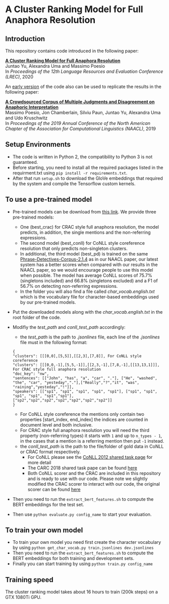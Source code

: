 # A Cluster Ranking Model for Full Anaphora Resolution
## Introduction
This repository contains code introduced in the following paper:
 
**[A Cluster Ranking Model for Full Anaphora Resolution](https://www.aclweb.org/anthology/2020.lrec-1.2/)**  
Juntao Yu, Alexandra Uma and Massimo Poesio  
In *Proceedings of the 12th Language Resources and Evaluation Conference (LREC)*, 2020

An [early version](https://github.com/juntaoy/dali-full-anaphora/tree/naacl2019) of the code also can be used to replicate the results in the following paper:

**[A Crowdsourced Corpus of Multiple Judgments and Disagreement on Anaphoric Interpretation](https://www.google.com/url?q=https%3A%2F%2Faclweb.org%2Fanthology%2Fpapers%2FN%2FN19%2FN19-1176%2F&sa=D&sntz=1&usg=AFQjCNEGeV2V4tsqBI2u4WviKKyxmvm9PQ)**  
Massimo Poesio, Jon Chamberlain, Silviu Paun, Juntao Yu, Alexandra Uma and Udo Kruschwitz  
In *Proceedings of the 2019 Annual Conference of the North American Chapter of the Association for Computational Linguistics (NAACL)*, 2019

## Setup Environments
* The code is written in Python 2, the compatibility to Python 3 is not guaranteed.  
* Before starting, you need to install all the required packages listed in the requirment.txt using `pip install -r requirements.txt`.
* After that run `setup.sh` to download the GloVe embeddings that required by the system and compile the Tensorflow custom kernels.

## To use a pre-trained model
* Pre-trained models can be download from [this link](https://www.dropbox.com/s/vxr57e2u2q7s8nf/best_models_lrec2020.zip?dl=0). We provide three pre-trained models:
   * One (best_crac) for CRAC style full anaphora resolution, the model predicts, in addition, the single mentions and the non-referring expressions. 
   * The second model (best_conll) for CoNLL style coreference resolution that only predicts non-singleton clusters.
   * In additional, the third model (best_pd) is trained on the same [Phrase-Detectives-Corpus-2.1.4](https://github.com/dali-ambiguity/Phrase-Detectives-Corpus-2.1.4) as in our NAACL paper, our latest system has a better scores when compared with our results in the NAACL paper, so we would encourage people to use this model when possible. The model has average CoNLL scores of 75.7% (singletons included) and 66.8% (singletons excluded) and a F1 of 56.7% on detecting non-referring expressions.
   * In the folder you will also find a file called *char_vocab.english.txt* which is the vocabulary file for character-based embeddings used by our pre-trained models.
* Put the downloaded models along with the *char_vocab.english.txt* in the root folder of the code.
* Modifiy the *test_path* and *conll_test_path* accordingly:
   * the *test_path* is the path to *.jsonlines* file, each line of the *.jsonlines* file must in the following format:
   
   ```
  {
  "clusters": [[[0,0],[5,5]],[[2,3],[7,8]], For CoNLL style coreference
  "clusters": [[[0,0,-1],[5,5,-1]],[[2,3,-1],[7,8,-1],[[13,13,1]]], For CRAC style full anaphora resolution
  "doc_key": "nw",
  "sentences": [["John", "has", "a", "car", "."], ["He", "washed", "the", "car", "yesteday","."],["Really","?","it", "was", "raining","yesteday","!"]],
  "speakers": [["sp1", "sp1", "sp1", "sp1", "sp1"], ["sp1", "sp1", "sp1", "sp1", "sp1","sp1"],["sp2","sp2","sp2","sp2","sp2","sp2","sp2"]]
  }
  ```
  
  * For CoNLL style coreference the mentions only contain two properties \[start_index, end_index\] the indices are counted in document level and both inclusive.
  * For CRAC style full anaphora resolution you will need the third property (non-referring types) it starts with `1` and up to `n_types - 1`, in the cases that a mention is a referring mention then put `-1` instead.
  * the *conll_test_path* is the path to the file/folder of gold data in CoNLL or CRAC format respectively.
      * For CoNLL please see the [CoNLL 2012 shared task page](http://conll.cemantix.org/2012/introduction.html) for more detail
      * The CARC 2018 shared task pape can be found [here](http://dali.eecs.qmul.ac.uk/crac18_shared_task)
      * Both CoNLL scorer and the CRAC are included in this repository and is ready to use with our code. Please note we slightly modified the CRAC scorer to interact with our code, the original scorer can be found [here](https://github.com/ns-moosavi/coval)
* Then you need to run the `extract_bert_features.sh` to compute the BERT embeddings for the test set.
* Then use `python evaluate.py config_name` to start your evaluation.

## To train your own model
* To train your own model you need first create the character vocabulary by using `python get_char_vocab.py train.jsonlines dev.jsonlines`
* Then you need to run the `extract_bert_features.sh` to compute the BERT embeddings for both training and development sets.
* Finally you can start training by using `python train.py config_name`

## Training speed
The cluster ranking model takes about 16 hours to train (200k steps) on a GTX 1080Ti GPU. 
